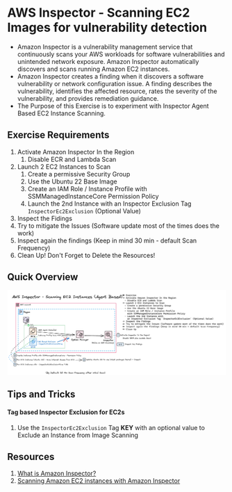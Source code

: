 # AWS Inspector - Scanning EC2 Images for vulnerability detection 
- Amazon Inspector is a vulnerability management service that continuously scans your AWS workloads for software vulnerabilities and unintended network exposure. Amazon Inspector automatically discovers and scans running Amazon EC2 instances.
- Amazon Inspector creates a finding when it discovers a software vulnerability or network configuration issue. A finding describes the vulnerability, identifies the affected resource, rates the severity of the vulnerability, and provides remediation guidance. 
- The Purpose of this Exercise is to experiment with Inspector Agent Based EC2 Instance Scanning. 

## Exercise Requirements
1. Activate Amazon Inspector In the Region
    1. Disable ECR and Lambda Scan
1. Launch 2 EC2 Instances to Scan
    1. Create a permissive Security Group
    1. Use the Ubuntu 22 Base Image
    1. Create an IAM Role / Instance Profile with SSMManagedInstanceCore Permission Policy
    1. Launch the 2nd Instance with an Inspector Exclusion Tag `InspectorEc2Exclusion` (Optional Value)
1. Inspect the Fidings
1. Try to mitigate the Issues (Software update most of the times does the work)
1. Inspect again the findings (Keep in mind 30 min - default Scan Frequency)
1. Clean Up! Don't Forget to Delete the Resources!

## Quick Overview
![AWS Inspector - Scanning EC2 Images](./inspector-scanning-ec2-01.png)

## Tips and Tricks
#### Tag based Inspector Exclusion for EC2s
1. Use the `InspectorEc2Exclusion` Tag __KEY__ with an optional value to Exclude an Instance from Image Scanning

## Resources
1. [What is Amazon Inspector?](https://docs.aws.amazon.com/inspector/latest/user/what-is-inspector.html)
1. [Scanning Amazon EC2 instances with Amazon Inspector](https://docs.aws.amazon.com/inspector/latest/user/scanning-ec2.html)